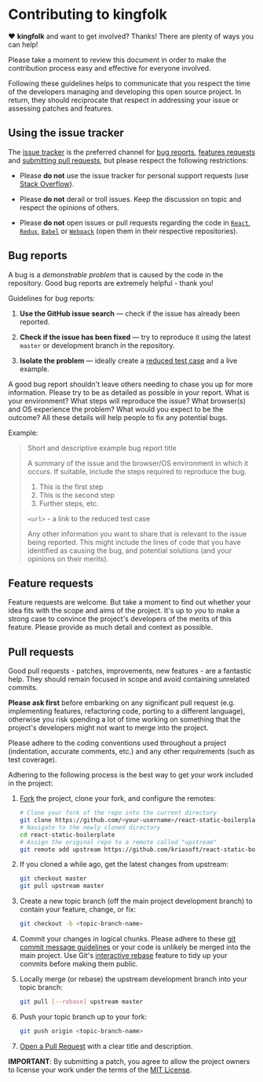 # Contributing to kingfolk

♥ **kingfolk** and want to get involved? Thanks! There are plenty of ways you can
help!

Please take a moment to review this document in order to make the contribution process easy and
effective for everyone involved.

Following these guidelines helps to communicate that you respect the time of the developers managing
and developing this open source project. In return, they should reciprocate that respect in
addressing your issue or assessing patches and features.


## Using the issue tracker

The [issue tracker](https://github.com/kriasoft/react-static-boilerplate/issues) is the preferred
channel for [bug reports](#bugs), [features requests](#features) and [submitting pull
requests](#pull-requests), but please respect the following restrictions:

* Please **do not** use the issue tracker for personal support requests (use [Stack
  Overflow](https://stackoverflow.com/questions/tagged/react-starter-kit)).

* Please **do not** derail or troll issues. Keep the discussion on topic and respect the opinions
  of others.

* Please **do not** open issues or pull requests regarding the code in
  [`React`](https://github.com/facebook/react),
  [`Redux`](https://github.com/reactjs/redux),
  [`Babel`](https://github.com/babel/babel) or
  [`Webpack`](https://github.com/webpack/webpack) (open them in their respective repositories).


<a name="bugs"></a>
## Bug reports

A bug is a _demonstrable problem_ that is caused by the code in the repository. Good bug reports are
extremely helpful - thank you!

Guidelines for bug reports:

1. **Use the GitHub issue search** &mdash; check if the issue has already been reported.

2. **Check if the issue has been fixed** &mdash; try to reproduce it using the latest `master` or
   development branch in the repository.

3. **Isolate the problem** &mdash; ideally create a [reduced test
   case](https://css-tricks.com/reduced-test-cases/) and a live example.

A good bug report shouldn't leave others needing to chase you up for more information. Please try to
be as detailed as possible in your report. What is your environment? What steps will reproduce the
issue? What browser(s) and OS experience the problem? What would you expect to be the outcome? All
these details will help people to fix any potential bugs.

Example:

> Short and descriptive example bug report title
>
> A summary of the issue and the browser/OS environment in which it occurs. If suitable, include the
> steps required to reproduce the bug.
>
> 1. This is the first step
> 2. This is the second step
> 3. Further steps, etc.
>
> `<url>` - a link to the reduced test case
>
> Any other information you want to share that is relevant to the issue being reported. This might
> include the lines of code that you have identified as causing the bug, and potential solutions
> (and your opinions on their merits).


<a name="features"></a>
## Feature requests

Feature requests are welcome. But take a moment to find out whether your idea fits with the scope
and aims of the project. It's up to *you* to make a strong case to convince the project's developers
of the merits of this feature. Please provide as much detail and context as possible.


<a name="pull-requests"></a>
## Pull requests

Good pull requests - patches, improvements, new features - are a fantastic help. They should remain
focused in scope and avoid containing unrelated commits.

**Please ask first** before embarking on any significant pull request (e.g. implementing features,
refactoring code, porting to a different language), otherwise you risk spending a lot of time
working on something that the project's developers might not want to merge into the project.

Please adhere to the coding conventions used throughout a project (indentation, accurate comments,
etc.) and any other requirements (such as test coverage).

Adhering to the following process is the best way to get your work included in the project:

1. [Fork](https://help.github.com/articles/fork-a-repo/) the project, clone your fork, and configure
   the remotes:

   ```bash
   # Clone your fork of the repo into the current directory
   git clone https://github.com/<your-username>/react-static-boilerplate.git
   # Navigate to the newly cloned directory
   cd react-static-boilerplate
   # Assign the original repo to a remote called "upstream"
   git remote add upstream https://github.com/kriasoft/react-static-boilerplate.git
   ```

2. If you cloned a while ago, get the latest changes from upstream:

   ```bash
   git checkout master
   git pull upstream master
   ```

3. Create a new topic branch (off the main project development branch) to contain your feature,
   change, or fix:

   ```bash
   git checkout -b <topic-branch-name>
   ```

4. Commit your changes in logical chunks. Please adhere to these [git commit message
   guidelines](http://tbaggery.com/2008/04/19/a-note-about-git-commit-messages.html) or your code is
   unlikely be merged into the main project. Use Git's [interactive
   rebase](https://help.github.com/articles/about-git-rebase/) feature to tidy up your commits
   before making them public.

5. Locally merge (or rebase) the upstream development branch into your topic branch:

   ```bash
   git pull [--rebase] upstream master
   ```

6. Push your topic branch up to your fork:

   ```bash
   git push origin <topic-branch-name>
   ```

7. [Open a Pull Request](https://help.github.com/articles/using-pull-requests/) with a clear title
   and description.

**IMPORTANT**: By submitting a patch, you agree to allow the project owners to license your work
under the terms of the [MIT License](LICENSE.txt).
